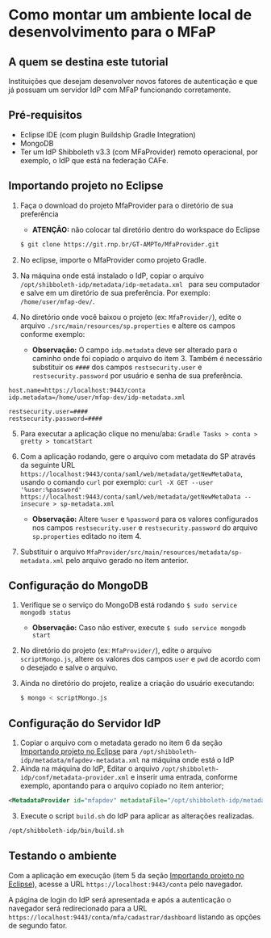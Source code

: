 # Como montar um ambiente local de desenvolvimento para o MFaP

## A quem se destina este tutorial
Instituições que desejam desenvolver novos fatores de autenticação e que já possuam um servidor IdP com MFaP funcionando corretamente.

## Pré-requisitos

* Eclipse IDE (com plugin Buildship Gradle Integration)
* MongoDB
* Ter um IdP Shibboleth v3.3 (com MFaProvider) remoto operacional, por exemplo, o IdP que está na federação CAFe.

## Importando projeto no Eclipse
1. Faça o download do projeto MfaProvider para o diretório de sua preferência
   - **ATENÇÃO:**  não colocar tal diretório dentro do workspace do Eclipse
   ```bash
   $ git clone https://git.rnp.br/GT-AMPTo/MfaProvider.git
   ```

1. No eclipse, importe o MfaProvider como projeto Gradle. 

2. Na máquina onde está instalado o IdP, copiar o arquivo `/opt/shibboleth-idp/metadata/idp-metadata.xml `  para seu computador e salve em um diretório de sua preferência. Por exemplo: `/home/user/mfap-dev/`.

3. No diretório onde você baixou o projeto (ex: `MfaProvider/`), edite o arquivo `./src/main/resources/sp.properties` e altere os campos conforme exemplo:

	* **Observação:** O campo `idp.metadata` deve ser alterado para o caminho onde foi copiado o arquivo do item 3. Também é necessário substituir os `####` dos campos `restsecurity.user` e `restsecurity.password` por usuário e senha de sua preferência. 

```properties
host.name=https://localhost:9443/conta 
idp.metadata=/home/user/mfap-dev/idp-metadata.xml

restsecurity.user=####
restsecurity.password=####
```

5. Para executar a aplicação clique no menu/aba: `Gradle Tasks > conta > gretty > tomcatStart`

6. Com a aplicação rodando, gere o arquivo com metadata do SP através da seguinte URL `https://localhost:9443/conta/saml/web/metadata/getNewMetaData`, usando o comando `curl` por exemplo: `curl -X GET --user '%user:%password' https://localhost:9443/conta/saml/web/metadata/getNewMetaData --insecure > sp-metadata.xml`

	* **Observação:** Altere `%user` e `%password`  para os valores configurados nos campos `restsecurity.user` e `restsecurity.password` do  arquivo `sp.properties` editado no item 4. 

7. Substituir o arquivo `MfaProvider/src/main/resources/metadata/sp-metadata.xml` pelo arquivo gerado no item anterior.

## Configuração do MongoDB

1. Verifique se o serviço do MongoDB está rodando `$ sudo service mongodb status`
	* **Observação:** Caso não estiver, execute `$ sudo service mongodb start`

2. No diretório do projeto (ex: `MfaProvider/`), edite o arquivo `scriptMongo.js`, altere os valores dos campos `user` e `pwd` de acordo com o desejado e salve o arquivo.

3. Ainda no diretório do projeto, realize a criação do usuário executando:
   ```bash
   $ mongo < scriptMongo.js
   ```

## Configuração do Servidor IdP

1. Copiar o arquivo com o metadata gerado no item 6 da seção [Importando projeto no Eclipse](###importando-projeto-no-eclipse) para `/opt/shibboleth-idp/metadata/mfapdev-metadata.xml` na máquina onde está o IdP
2. Ainda na máquina do IdP, Editar o arquivo `/opt/shibboleth-idp/conf/metadata-provider.xml` e inserir uma entrada, conforme exemplo, apontando para o arquivo copiado no item anterior;
```xml
<MetadataProvider id="mfapdev" metadataFile="/opt/shibboleth-idp/metadata/mfapdev-metadata.xml" xsi:type="FilesystemMetadataProvider" />
```


3. Execute o script `build.sh` do IdP para aplicar as alterações realizadas.
```bash
/opt/shibboleth-idp/bin/build.sh
```

## Testando o ambiente

Com a aplicação em execução (item 5 da seção [Importando projeto no Eclipse](###importando-projeto-no-eclipse)), acesse a URL `https://localhost:9443/conta` pelo navegador. 

A página de login do IdP será apresentada e após a autenticação o navegador será redirecionado para a URL `https://localhost:9443/conta/mfa/cadastrar/dashboard` listando as opções de segundo fator.